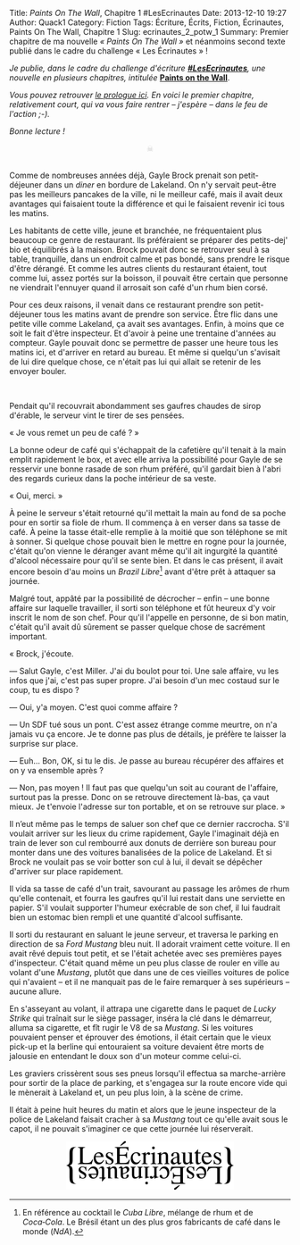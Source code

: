 Title: <i>Paints On The Wall</i>, Chapitre 1 #LesEcrinautes
Date: 2013-12-10 19:27
Author: Quack1
Category: Fiction
Tags: Écriture, Écrits, Fiction, Écrinautes, Paints On The Wall, Chapitre 1
Slug: ecrinautes_2_potw_1
Summary: Premier chapitre de ma nouvelle _« Paints On The Wall »_ et néanmoins second texte publié dans le cadre du challenge « Les Écrinautes » !

_Je publie, dans le cadre du challenge d'écriture [**&#35;LesEcrinautes**]({filename}/challenge_ecrinautes.md), une nouvelle en plusieurs chapitres, intitulée_ **[Paints on the Wall](http://writing.quack1.me/tag/paints-on-the-wall.html)**. 

_Vous pouvez retrouver [le prologue ici]({filename}/ecrinautes_1_potw_0.md). En voici le premier chapitre, relativement court, qui va vous faire rentrer – j'espère – dans le feu de l'action ;-)._

_Bonne lecture !_

<div align="center" style="color:#ccc;">☠</div> &nbsp;

Comme de nombreuses années déjà, Gayle Brock prenait son petit-déjeuner dans un _diner_ en bordure de Lakeland. On n'y servait peut-être pas les meilleurs pancakes de la ville, ni le meilleur café, mais il avait deux avantages qui faisaient toute la différence et qui le faisaient revenir ici tous les matins. 

Les habitants de cette ville, jeune et branchée, ne fréquentaient plus beaucoup ce genre de restaurant. Ils préféraient se préparer des petits-dej' bio et équilibrés à la maison. Brock pouvait donc se retrouver seul à sa table, tranquille, dans un endroit calme et pas bondé, sans prendre le risque d'être dérangé. Et comme les autres clients du restaurant étaient, tout comme lui, assez portés sur la boisson, il pouvait être certain que personne ne viendrait l'ennuyer quand il arrosait son café d'un rhum bien corsé.

Pour ces deux raisons, il venait dans ce restaurant prendre son petit-déjeuner tous les matins avant de prendre son service. Être flic dans une petite ville comme Lakeland, ça avait ses avantages. Enfin, à moins que ce soit le fait d'être inspecteur. Et d'avoir à peine une trentaine d'années au compteur. Gayle pouvait donc se permettre de passer une heure tous les matins ici, et d'arriver en retard au bureau. Et même si quelqu'un s'avisait de lui dire quelque chose, ce n'était pas lui qui allait se retenir de les envoyer bouler.

<div align="center" style="color:#ccc;"></div> &nbsp;

Pendait qu'il recouvrait abondamment ses gaufres chaudes de sirop d'érable, le serveur vint le tirer de ses pensées.

« Je vous remet un peu de café ? »

La bonne odeur de café qui s'échappait de la cafetière qu'il tenait à la main emplit rapidement le box, et avec elle arriva la possibilité pour Gayle de se resservir une bonne rasade de son rhum préféré, qu'il gardait bien à l'abri des regards curieux dans la poche intérieur de sa veste.

« Oui, merci. »

À peine le serveur s'était retourné qu'il mettait la main au fond de sa poche pour en sortir sa fiole de rhum. Il commença à en verser dans sa tasse de café. À peine la tasse était-elle remplie à la moitié que son téléphone se mit à sonner. Si quelque chose pouvait bien le mettre en rogne pour la journée, c'était qu'on vienne le déranger avant même qu'il ait ingurgité la quantité d'alcool nécessaire pour qu'il se sente bien. Et dans le cas présent, il avait encore besoin d'au moins un _Brazil Libre_[^brazilLibre] avant d'être prêt à attaquer sa journée.

Malgré tout, appâté par la possibilité de décrocher – enfin – une bonne affaire sur laquelle travailler, il sorti son téléphone et fût heureux d'y voir inscrit le nom de son chef. Pour qu'il l'appelle en personne, de si bon matin, c'était qu'il avait dû sûrement se passer quelque chose de sacrément important.

« Brock, j'écoute.

— Salut Gayle, c'est Miller. J'ai du boulot pour toi. Une sale affaire, vu les infos que j'ai, c'est pas super propre. J'ai besoin d'un mec costaud sur le coup, tu es dispo ?

— Oui, y'a moyen. C'est quoi comme affaire ?

— Un SDF tué sous un pont. C'est assez étrange comme meurtre, on n'a jamais vu ça encore. Je te donne pas plus de détails, je préfère te laisser la surprise sur place.

— Euh... Bon, OK, si tu le dis. Je passe au bureau récupérer des affaires et on y va ensemble après ?

— Non, pas moyen ! Il faut pas que quelqu'un soit au courant de l'affaire, surtout pas la presse. Donc on se retrouve directement là-bas, ça vaut mieux. Je t'envoie l'adresse sur ton portable, et on se retrouve sur place. »

Il n’eut même pas le temps de saluer son chef que ce dernier raccrocha. S'il voulait arriver sur les lieux du crime rapidement, Gayle l'imaginait déjà en train de lever son cul rembourré aux donuts de derrière son bureau pour monter dans une des voitures banalisées de la police de Lakeland. Et si Brock ne voulait pas se voir botter son cul à lui, il devait se dépêcher d'arriver sur place rapidement.

Il vida sa tasse de café d'un trait, savourant au passage les arômes de rhum qu'elle contenait, et fourra les gaufres qu'il lui restait dans une serviette en papier. S'il voulait supporter l'humeur exécrable de son chef, il lui faudrait bien un estomac bien rempli et une quantité d'alcool suffisante.

Il sorti du restaurant en saluant le jeune serveur, et traversa le parking en direction de sa _Ford Mustang_ bleu nuit. Il adorait vraiment cette voiture. Il en avait rêvé depuis tout petit, et se l'était achetée avec ses premières payes d'inspecteur. C'était quand même un peu plus classe de rouler en ville au volant d'une _Mustang_, plutôt que dans une de ces vieilles voitures de police qui n'avaient – et il ne manquait pas de le faire remarquer à ses supérieurs – aucune allure.

En s'asseyant au volant, il attrapa une cigarette dans le paquet de _Lucky Strike_ qui traînait sur le siège passager, inséra la clé dans le démarreur, alluma sa cigarette, et fît rugir le V8 de sa _Mustang_. Si les voitures pouvaient penser et éprouver des émotions, il était certain que le vieux pick-up et la berline qui entouraient sa voiture devaient être morts de jalousie en entendant le doux son d'un moteur comme celui-ci.

Les graviers crissèrent sous ses pneus lorsqu'il effectua sa marche-arrière pour sortir de la place de parking, et s'engagea sur la route encore vide qui le mènerait à Lakeland et, un peu plus loin, à la scène de crime.

Il était à peine huit heures du matin et alors que le jeune inspecteur de la police de Lakeland faisait cracher à sa _Mustang_ tout ce qu'elle avait sous le capot, il ne pouvait s'imaginer ce que cette journée lui réserverait.

[^brazilLibre]: En référence au cocktail le _Cuba Libre_, mélange de rhum et de _Coca‑Cola_. Le Brésil étant un des plus gros fabricants de café dans le monde (_NdA_).

<div align=center><a href="http://bouquinautes.wordpress.com/2013/11/02/les-ecrinautes-challenge-decriture-mensuel"><img src="upload/logo_les_ecrinautes.png" width="300" height="87" id="logo_ecrinautes"/></a></div>